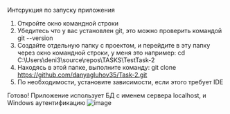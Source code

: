 Интсрукция по запуску приложения

1) Откройте окно командной строки
2) Убедитесь что у вас установлен git, это можно проверить командой git --version
3) Создайте отдельную папку с проектом, и перейдите в эту папку через окно командной строки, у меня это например: cd C:\Users\deni3\source\repos\TASKS\TestTask-2
4) Находясь в этой папке, выполните команду: git clone https://github.com/danyagluhov35/Task-2.git
5) По необходимости, установите зависимости, если этого требует IDE

Готово! Приложение использует БД с именем сервера localhost, и Windows аутентификацию
![image](https://github.com/user-attachments/assets/9e2e19a4-773e-44aa-a937-7df0ac931ebd)
